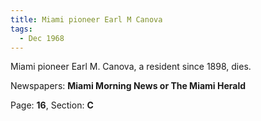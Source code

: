 ```yaml
---  
title: Miami pioneer Earl M Canova  
tags:  
  - Dec 1968  
---  
```

  
Miami pioneer Earl M. Canova, a resident since 1898, dies.  
  
Newspapers: **Miami Morning News or The Miami Herald**  
  
Page: **16**, Section: **C** 
